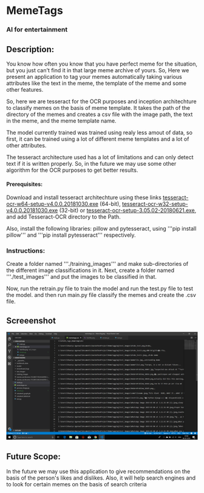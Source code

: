 # MemeTags

### AI for entertainment

## Description:

You know how often you know that you have perfect meme for the situation, but you just can't find it in that large meme archive of yours. So, Here we present an application to tag your memes automatically taking various attributes like the text in the meme, the template of the meme and some other features. 

So, here we are tesseract for the OCR purposes and inception architechture to classify memes on the basis of meme template.
It takes the path of the directory of the memes and creates a csv file with the image path, the text in the meme, and the meme template name.

The model currently trained was trained using realy less amout of data, so first, it can be trained using a lot of different meme templates and a lot of other attributes.

The tesseract architecture used has a lot of limitations and can only detect text if it is written properly. So, in the future we may use some other algorithm for the OCR purposes to get better results.

#### Prerequisites:

Download and install tesseract architechture using these links [tesseract-ocr-w64-setup-v4.0.0.20181030.exe](https://digi.bib.uni-mannheim.de/tesseract/tesseract-ocr-w64-setup-v4.0.0.20181030.exe) (64-bit), [tesseract-ocr-w32-setup-v4.0.0.20181030.exe](https://digi.bib.uni-mannheim.de/tesseract/tesseract-ocr-w32-setup-v4.0.0.20181030.exe) (32-bit) or [tesseract-ocr-setup-3.05.02-20180621.exe](https://digi.bib.uni-mannheim.de/tesseract/tesseract-ocr-setup-3.05.02-20180621.exe), and add Tesseract-OCR directory to the Path. 

Also, install the following libraries: pillow and pytesseract, using '''pip install pillow''' and '''pip install pytesseract'''
respectively.

### Instructions:

Create a folder named '''./training_images''' and make sub-directories of the different image classifications in it.
Next, create a folder named '''./test_images''' and put the images to be classified in that.

Now, run the retrain.py file to train the model and run the test.py file to test the model.
and then run main.py file classify the memes and create the .csv file.


## Screeenshot

![Screenshot of CSV file created](https://github.com/ShauryaAg/MemeTags/blob/master/CSVFileScreenshot.png)

## Future Scope:

In the future we may use this application to give recommendations on the basis of the person's likes and dislikes. Also, it will help search engines and to look for certain memes on the basis of search criteria
